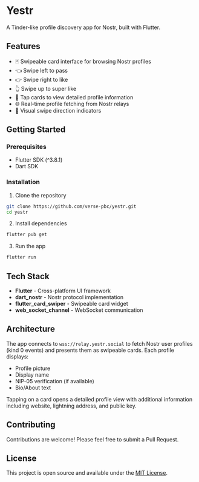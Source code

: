 # Yestr

A Tinder-like profile discovery app for Nostr, built with Flutter.

## Features

- 🃏 Swipeable card interface for browsing Nostr profiles
- 👈 Swipe left to pass
- 👉 Swipe right to like
- 👆 Swipe up to super like
- 📱 Tap cards to view detailed profile information
- 🌐 Real-time profile fetching from Nostr relays
- 🎨 Visual swipe direction indicators

## Getting Started

### Prerequisites

- Flutter SDK (^3.8.1)
- Dart SDK

### Installation

1. Clone the repository
```bash
git clone https://github.com/verse-pbc/yestr.git
cd yestr
```

2. Install dependencies
```bash
flutter pub get
```

3. Run the app
```bash
flutter run
```

## Tech Stack

- **Flutter** - Cross-platform UI framework
- **dart_nostr** - Nostr protocol implementation
- **flutter_card_swiper** - Swipeable card widget
- **web_socket_channel** - WebSocket communication

## Architecture

The app connects to `wss://relay.yestr.social` to fetch Nostr user profiles (kind 0 events) and presents them as swipeable cards. Each profile displays:

- Profile picture
- Display name
- NIP-05 verification (if available)
- Bio/About text

Tapping on a card opens a detailed profile view with additional information including website, lightning address, and public key.

## Contributing

Contributions are welcome! Please feel free to submit a Pull Request.

## License

This project is open source and available under the [MIT License](LICENSE).

